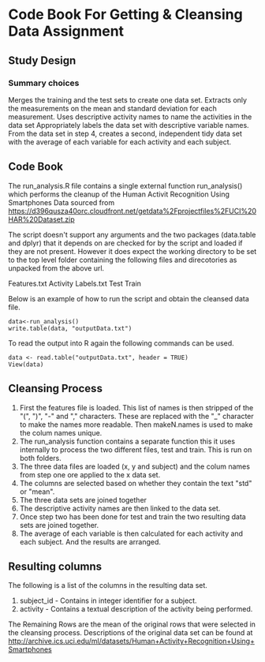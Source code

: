 # Code Book For Getting & Cleansing Data Assignment

## Study Design

### Summary choices

Merges the training and the test sets to create one data set.
Extracts only the measurements on the mean and standard deviation for each measurement.
Uses descriptive activity names to name the activities in the data set
Appropriately labels the data set with descriptive variable names.
From the data set in step 4, creates a second, independent tidy data set with the average of each variable for each activity and each subject.

## Code Book

The run_analysis.R file contains a single external function run_analysis() which performs the cleanup of the Human Activit Recognition Using Smartphones Data sourced from https://d396qusza40orc.cloudfront.net/getdata%2Fprojectfiles%2FUCI%20HAR%20Dataset.zip

The script doesn't support any arguments and the two packages (data.table and dplyr) that it depends on are checked for by the script and loaded if they are not present. However it does expect the working directory to be set to the top level folder containing the following files and direcotories as unpacked from the above url.

Features.txt
Activity Labels.txt
Test
Train

Below is an example of how to run the script and obtain the cleansed data file.
```
data<-run_analysis()
write.table(data, "outputData.txt")
```
To read the output into R again the following commands can be used.
```
data <- read.table("outputData.txt", header = TRUE) 
View(data)
```

## Cleansing Process

1. First the features file is loaded. This list of names is then stripped of the "(", ")", "-" and "," characters. These are replaced with the "_" character to make the names more readable. Then makeN.names is used to make the colum names unique.
2. The run_analysis function contains a separate function this it uses internally to process the two different files, test and train. This is run on both folders.
  1. The three data files are loaded (x, y and subject) and the colum names from step one ore applied to the x data set.
  2. The columns are selected based on whether they contain the text "std" or "mean".
  3. The three data sets are joined together
  4. The descriptive activity names are then linked to the data set.
3. Once step two has been done for test and train the two resulting data sets are joined together.
4. The average of each variable is then calculated for each activity and each subject. And the results are arranged.

## Resulting columns
The following is a list of the columns in the resulting data set.

1. subject_id - Contains in integer identifier for a subject.
2. activity - Contains a textual description of the activity being performed.

The Remaining Rows are the mean of the original rows that were selected in the cleansing process. Descriptions of the original data set can be found at http://archive.ics.uci.edu/ml/datasets/Human+Activity+Recognition+Using+Smartphones

